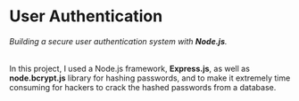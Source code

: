 # User Authentication

###### Building a secure user authentication system with **Node.js**. 

In this project, I used a Node.js framework, **Express.js**, as well as **node.bcrypt.js** library for hashing passwords, and to make it 
extremely time consuming for hackers to crack the hashed passwords from a database.
